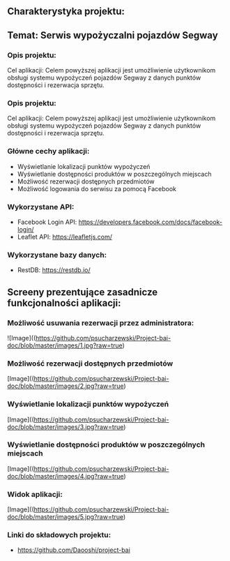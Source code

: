 ## Charakterystyka projektu:

## Temat: Serwis wypożyczalni pojazdów Segway
### Opis projektu:
Cel aplikacji: Celem powyższej aplikacji jest umożliwienie użytkownikom obsługi systemu wypożyczeń pojazdów Segway z danych punktów dostępności i rezerwacja sprzętu. 

### Opis projektu:
Cel aplikacji: Celem powyższej aplikacji jest umożliwienie użytkownikom obsługi systemu wypożyczeń pojazdów Segway z danych punktów dostępności i rezerwacja sprzętu. 
### Główne cechy aplikacji:
- Wyświetlanie lokalizacji punktów wypożyczeń
- Wyświetlanie dostępności produktów w poszczególnych miejscach
- Możliwość rezerwacji dostępnych przedmiotów
- Możliwość logowania do serwisu za pomocą Facebook
### Wykorzystane API:
- Facebook Login API: https://developers.facebook.com/docs/facebook-login/
- Leaflet API: https://leafletjs.com/
### Wykorzystane bazy danych:
- RestDB: https://restdb.io/
## Screeny prezentujące zasadnicze funkcjonalności aplikacji:
### Możliwość usuwania rezerwacji przez administratora:
![Image]((https://github.com/psucharzewski/Project-bai-doc/blob/master/images/1.jpg?raw=true)
### Możliwość rezerwacji dostępnych przedmiotów
[Image]((https://github.com/psucharzewski/Project-bai-doc/blob/master/images/2.jpg?raw=true)

### Wyświetlanie lokalizacji punktów wypożyczeń
[Image]((https://github.com/psucharzewski/Project-bai-doc/blob/master/images/3.jpg?raw=true)

### Wyświetlanie dostępności produktów w poszczególnych miejscach
[Image]((https://github.com/psucharzewski/Project-bai-doc/blob/master/images/4.jpg?raw=true)

### Widok aplikacji: 
[Image]((https://github.com/psucharzewski/Project-bai-doc/blob/master/images/5.jpg?raw=true)

### Linki do składowych projektu:
- https://github.com/Daooshi/project-bai
